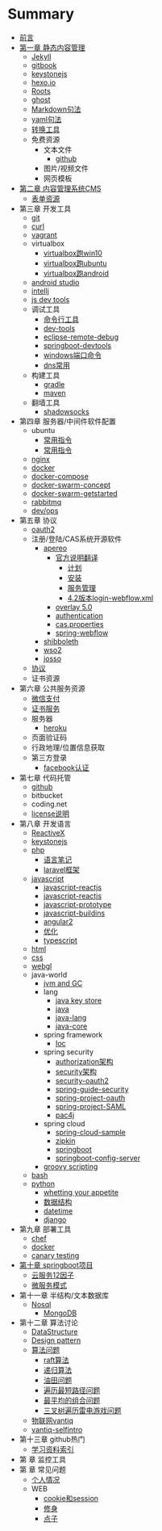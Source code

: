 # Summary

* [前言](README.md)
* [第一章  静态内容管理](ch1.md)
  * [Jekyll](ch1/jekyll.md)
  * [gitbook](ch1/gitbook.md)
  * [keystonejs](ch1/keystonejs.md)
  * [hexo.io](ch1/hexo.md)
  * [Roots](ch1/roots.md)
  * [ghost](ch1/ghost.md)
  * [Markdown句法](ch1/markdown-syntax.md)
  * [yaml句法](ch1/yaml-syntax.md)
  * [转换工具](ch1/pandoc.md)
  * 免费资源
    * 文本文件
      * [github](ch2/github.md)
    * 图片/视频文件
    * 网页模板
* [第二章 内容管理系统CMS](ch2.md)
  * [表单资源](ch2/form-test.md)
* 第三章 开发工具
  * [git](ch3/git-command.md)
  * [curl](ch3/curl-command.md)
  * [vagrant](ch3/vagrant.md)
  * virtualbox
    * [virtualbox跑win10](ch3/virtualbox-win10.md)
    * [virtualbox跑ubuntu](ch3/virtualbox-ubuntu.md)
    * [virtualbox跑android](ch3/virtualbox-android.md)
  * [android studio](ch3/android-studio.md)
  * [intellj](ch3/intellj.md)
  * [js dev tools](ch3/javascript/javascript-tools.md)
  * 调试工具
    * [命令行工具](ch3/command-line.md)
    * [dev-tools](ch3/chrome-dev-tools.md)
    * [eclipse-remote-debug](ch3/eclipse-remote-debug.md)
    * [springboot-devtools](ch3/sb-devtools.md)
    * [windows端口命令](ch3/windows-command.md)
    * [dns常用](ch3/dns)
  * 构建工具
    * [gradle](ch3/build-gradle.md)
    * [maven](ch3/build-maven.md)
  * 翻墙工具
    * [shadowsocks](ch3/shadowsocks.md)
* 第四章 服务器/中间件软件配置
  * ubuntu
    * [常用指令](ch4/ubuntu-command.md)
    * [常用指令](ch4/ssh-keygen.md)
  * [nginx](ch4/nginx.md)
  * [docker](ch4/ubuntu-docker.md)
  * [docker-compose](ch4/docker-compose.md)
  * [docker-swarm-concept](ch4/docker-swarm-concept.md)
  * [docker-swarm-getstarted](ch4/docker-swarm-getstarted.md)
  * [rabbitmq](ch4/rabbitmq.md)
  * [dev/ops](ch4/dev-ops.md)
* 第五章 协议
  * [oauth2](ch5/protocol/oauth2.md)
  * 注册/登陆/CAS系统开源软件
    * [apereo](https://github.com/apereo/cas)
      * [官方说明翻译](https://apereo.github.io/cas/development/index.html)
        * [计划](ch5/apereo-planning.md)
        * [安装](ch5/apereo-installation.md)
        * [服务管理](ch5/apereo-service-management.md)
        * [4.2版本login-webflow.xml](ch5/apereo-4.2-default.md)
      * [overlay 5.0](ch5/apereo-overlay-v5.md)
      * [authentication](ch5/apereo-authentication.md)
      * [cas.properties](ch5/apereo-cas-properties.md)
      * [spring-webflow](ch5/apereo-spring-webflow.md)
    * [shibboleth](ch5/shibboleth.md)
    * [wso2](https://github.com/wso2/product-is)
    * [josso](http://www.josso.org/)
  * [协议](https://apereo.github.io/cas/4.2.x/protocol/CAS-Protocol-Specification.html)
  * 证书资源
* 第六章 公共服务资源
  * [微信支付](ch6/wechatpay.md)
  * [证书服务](ch6/lets-encrypt.md)
  * 服务器
    * [heroku](ch6/heroku.md)
  * 页面验证码
  * 行政地理/位置信息获取
  * 第三方登录
    * [facebook认证](ch6/facebook.md)
* 第七章 代码托管
  * [github](ch7/github.md)
  * bitbucket
  * coding.net
  * [license说明](ch7/license.md)
* 第八章 开发语言
  * [ReactiveX](ch8/reactivex.md)
  * [keystonejs](ch8/keystonejs.md)
  * [php](ch8/php.md)
    * [语言笔记](ch8/lang-php.md)
    * [laravel框架](ch8/laravel.md)
  * [javascript](ch8/javascript/javascript.md)
    * [javascript-reactjs](ch8/javascript/javascript-reactjs.md)
    * [javascript-reactjs](ch8/javascript/javascript-reactjs-advanced.md)
    * [javascript-prototype](ch8/javascript/javascript-prototype.md)
    * [javascript-buildins](ch8/javascript/javascript-mozilla.md)
    * [angular2](ch8/javascript/javascript-angular2.md)
    * [优化](ch8/javascript/optimize.md)
    * [typescript](ch8/javascript/typescript.md)
  * [html](ch8/html5.md)
  * [css](ch8/css.md)
  * [webgl](ch8/webgl.md)
  * java-world
    * [jvm and GC](ch8/java/jvm.md)
    * lang
      * [java key store](ch5/apereo-overlay-v5.md)
      * [java](ch8/java/java.md)
      * [java-lang](ch8/java/javaio.md)
      * [java-core](ch8/java/core.md)
    * spring framework
      * [Ioc](ch8/java/spring-framework/spring-framework-core.md)  
    * spring security
      * [authorization架构](ch8/java/spring-security/ref-authorization.md)
      * [security架构](ch8/java/spring-security/spring-guide-security.md)
      * [security-oauth2](ch8/java/spring-security/spring-project-oauth.md)
      * [spring-guide-security](ch8/java/spring-guide-security.md)
      * [spring-project-oauth](ch8/java/spring-project-oauth.md)
      * [spring-project-SAML](ch8/java/spring-project-saml.md)
      * [pac4j](ch8/java/java-pac4j-sb-security.md)
    * spring cloud
      * [spring-cloud-sample](ch8/java/spring-cloud/configserver.md)
      * [zipkin](ch8/java/spring-cloud/zipkin.md)
      * [springboot](ch8/java/springboot.md)
      * [springboot-config-server](/ch8/springboot-config-server)
    * [groovy scripting](ch8/java/groovy-scripting.md)      
  * [bash](ch8/bash.md)
  * [python](ch8/python-summary.md)
    * [whetting your appetite](ch8/python/tut-appetite.md)
    * [数据结构](ch8/python/tut-datastructure)
    * [datetime](ch8/python/tut-datetime.md)
    * [django](ch8/python/django.md)
* 第九章 部署工具
  * [chef](ch9/chef.md)
  * [docker](ch9/docker.md)
  * [canary testing](ch9/canarytesting.md)
* [第十章 springboot项目](di-shi-zhang-springboot-xiang-mu.md)
  * [云服务12因子](ch10/12factor.md)
  * [微服务模式](ch10/microservice-pattern.md)
* 第十一章 半结构/文本数据库
  * [Nosql](ch11/nosql.md)
    * [MongoDB](ch11/mongodb.md)
* 第十二章 算法讨论
  * [DataStructure](ch12/ds.md)
  * [Design pattern](ch12/design-pattern.md)
  * [算法问题](ch12/algorithm.md)
    * [raft算法](ch12/algorithm/raft.md)
    * [递归算法](ch12/algorithm/recursive.md)
    * [油田问题](ch12/algorithm/crudeoil.md)
    * [遍历最短路径问题](ch12/algorithm/shortest_traverse.md)
    * [最平均的组合问题](ch12/algorithm/shortestPipe.md)
    * [三叉树遍历雷电游戏问题](ch12/algorithm/thunder.md)
  * [物联网vantiq](ch12/iot/vantiq.md)
  * [vantiq-selfintro](ch12/iot/self-intro.md)
* 第十三章 github热门
  * [学习资料索引](ch13/learnhub.md)
* 第 章 监控工具
* 第 章 常见问题
  * [个人情况](ch99/state.md)
  * WEB
    * [cookie和session](ch99/cookie-session.md)
    * [修身](ch99/lofty)
    * [点子](ch99/idea.md)
